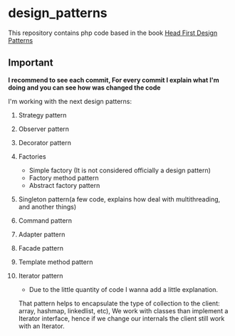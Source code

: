 # design_patterns
This repository contains php code based in the book [Head First Design Patterns](https://www.amazon.es/Head-First-Design-Patterns-Freeman/dp/0596007124)

## Important

**I recommend to see each commit, For every commit I explain what I'm doing and you can see how was changed the code**

I'm working with the next design patterns:

1. Strategy pattern
2. Observer pattern
3. Decorator pattern
4. Factories
   - Simple factory (It is not considered officially a design pattern)
   - Factory method pattern
   - Abstract factory pattern
5. Singleton pattern(a few code, explains how deal with multithreading, and another things)
6. Command pattern
7. Adapter pattern
8. Facade pattern
9. Template method pattern
10. Iterator pattern
    - Due to the little quantity of code I wanna add a little explanation.
    
    That pattern helps to encapsulate the type of collection to the client: array, hashmap, linkedlist, etc), 
    We work with classes than implement a Iterator interface, 
    hence if we change our internals the client still work with an Iterator.
